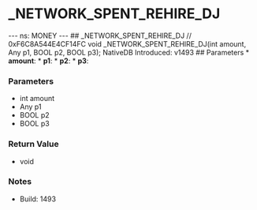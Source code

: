 # _NETWORK_SPENT_REHIRE_DJ

--- ns: MONEY --- ## _NETWORK_SPENT_REHIRE_DJ  // 0xF6C8A544E4CF14FC void _NETWORK_SPENT_REHIRE_DJ(int amount, Any p1, BOOL p2, BOOL p3);  NativeDB Introduced: v1493  ## Parameters * **amount**: * **p1**: * **p2**: * **p3**:

### Parameters
* int amount
* Any p1
* BOOL p2
* BOOL p3

### Return Value
* void

### Notes
* Build: 1493

